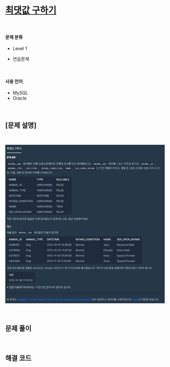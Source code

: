 # [최댓값 구하기](https://programmers.co.kr/learn/courses/30/lessons/59415)

<br>

#### 문제 분류

- Level 1

- 연습문제

<br>

#### 사용 언어

- MySQL
- Oracle

<br>

## [문제 설명]

<br>

![이미지](images/image001.png)

<br>


## 문제 풀이


<br>

## 해결 코드

<br>